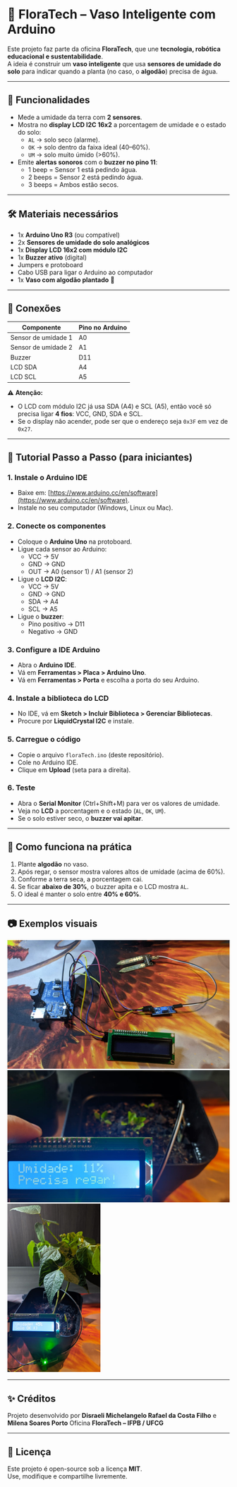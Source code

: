 # 🌱 FloraTech – Vaso Inteligente com Arduino

Este projeto faz parte da oficina **FloraTech**, que une **tecnologia, robótica educacional e sustentabilidade**.  
A ideia é construir um **vaso inteligente** que usa **sensores de umidade do solo** para indicar quando a planta (no caso, o **algodão**) precisa de água.  

---

## 🚀 Funcionalidades

- Mede a umidade da terra com **2 sensores**.  
- Mostra no **display LCD I2C 16x2** a porcentagem de umidade e o estado do solo:  
  - `AL` → solo seco (alarme).  
  - `OK` → solo dentro da faixa ideal (40–60%).  
  - `UM` → solo muito úmido (>60%).  
- Emite **alertas sonoros** com o **buzzer no pino 11**:  
  - 1 beep = Sensor 1 está pedindo água.  
  - 2 beeps = Sensor 2 está pedindo água.  
  - 3 beeps = Ambos estão secos.  

---

## 🛠️ Materiais necessários

- 1x **Arduino Uno R3** (ou compatível)  
- 2x **Sensores de umidade do solo analógicos**  
- 1x **Display LCD 16x2 com módulo I2C**  
- 1x **Buzzer ativo** (digital)  
- Jumpers e protoboard  
- Cabo USB para ligar o Arduino ao computador  
- 1x **Vaso com algodão plantado** 🌾  

---

## 📌 Conexões

| Componente         | Pino no Arduino |
|--------------------|-----------------|
| Sensor de umidade 1 | A0              |
| Sensor de umidade 2 | A1              |
| Buzzer             | D11             |
| LCD SDA            | A4              |
| LCD SCL            | A5              |

⚠️ **Atenção:**  
- O LCD com módulo I2C já usa SDA (A4) e SCL (A5), então você só precisa ligar **4 fios**: VCC, GND, SDA e SCL.  
- Se o display não acender, pode ser que o endereço seja `0x3F` em vez de `0x27`.  

---

## 📖 Tutorial Passo a Passo (para iniciantes)

### 1. Instale o Arduino IDE
- Baixe em: [https://www.arduino.cc/en/software](https://www.arduino.cc/en/software).  
- Instale no seu computador (Windows, Linux ou Mac).  

### 2. Conecte os componentes
- Coloque o **Arduino Uno** na protoboard.  
- Ligue cada sensor ao Arduino:
  - VCC → 5V  
  - GND → GND  
  - OUT → A0 (sensor 1) / A1 (sensor 2)  
- Ligue o **LCD I2C**:  
  - VCC → 5V  
  - GND → GND  
  - SDA → A4  
  - SCL → A5  
- Ligue o **buzzer**:  
  - Pino positivo → D11  
  - Negativo → GND  

### 3. Configure a IDE Arduino
- Abra o **Arduino IDE**.  
- Vá em **Ferramentas > Placa > Arduino Uno**.  
- Vá em **Ferramentas > Porta** e escolha a porta do seu Arduino.  

### 4. Instale a biblioteca do LCD
- No IDE, vá em **Sketch > Incluir Biblioteca > Gerenciar Bibliotecas**.  
- Procure por **LiquidCrystal I2C** e instale.  

### 5. Carregue o código
- Copie o arquivo `floraTech.ino` (deste repositório).  
- Cole no Arduino IDE.  
- Clique em **Upload** (seta para a direita).  

### 6. Teste
- Abra o **Serial Monitor** (Ctrl+Shift+M) para ver os valores de umidade.  
- Veja no **LCD** a porcentagem e o estado (`AL`, `OK`, `UM`).  
- Se o solo estiver seco, o **buzzer vai apitar**.  

---

## 🌾 Como funciona na prática

1. Plante **algodão** no vaso.  
2. Após regar, o sensor mostra valores altos de umidade (acima de 60%).  
3. Conforme a terra seca, a porcentagem cai.  
4. Se ficar **abaixo de 30%**, o buzzer apita e o LCD mostra `AL`.  
5. O ideal é manter o solo entre **40% e 60%**.  

---

## 📷 Exemplos visuais

![RepresentacaoVisual](imagem.png)
![RepresentacaoVisual](imagem2.png) 
![RepresentacaoVisual](imagem3.png) 

---

## ✨ Créditos

Projeto desenvolvido por **Disraeli Michelangelo Rafael da Costa Filho**  e **Milena Soares Porto**
Oficina **FloraTech – IFPB / UFCG**  

---

## 📄 Licença

Este projeto é open-source sob a licença **MIT**.  
Use, modifique e compartilhe livremente.  
